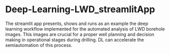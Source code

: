 # Deep-Learning-LWD_streamlitApp
The streamlit app presents, shows and runs as an example the deep learning workflow implemented for the automated analysis of LWD borehole images. This images  are crucial for a proper well planning and decision making in operational stages during drilling. DL can accelerate the semiautomation of this process.
